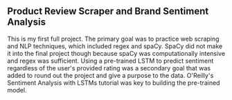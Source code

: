 ## Product Review Scraper and Brand Sentiment Analysis

This is my first full project. The primary goal was to practice web scraping and NLP techniques, which included regex and spaCy. SpaCy did not make it into the final project though because spaCy was computationally intensive and regex was sufficient. Using a pre-trained LSTM to predict sentiment regardless of the user's provided rating was a secondary goal that was added to round out the project and give a purpose to the data. O'Reilly's Sentiment Analysis with LSTMs tutorial was key to building the pre-trained model.
